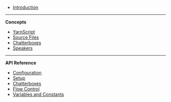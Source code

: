 -   [Introduction](README)

---

**Concepts**

-   [YarnScript](concept-yarn-script)
-   [Source Files](concept-source-files)
-   [Chatterboxes](concept-chatterboxes)
-   [Speakers](concept-speakers)

---

**API Reference**

-   [Configuration](reference-configuration)
-   [Setup](reference-setup)
-   [Chatterboxes](reference-chatterboxes)
-   [Flow Control](reference-flow)
-   [Variables and Constants](reference-variables)
